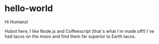 # hello-world

Hi Humans!

Hubot here, I like Node.js and Coffeescript (that´s what I´m made off!)
I´ve had tacos on the moon and find them far superior to Earth tacos.
